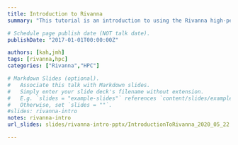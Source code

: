 ```yaml
---
title: Introduction to Rivanna
summary: "This tutorial is an introduction to using the Rivanna high-performance computing (HPC) system."

# Schedule page publish date (NOT talk date).
publishDate: "2017-01-01T00:00:00Z"

authors: [kah,jmh]
tags: [rivanna,hpc]
categories: ["Rivanna","HPC"]

# Markdown Slides (optional).
#   Associate this talk with Markdown slides.
#   Simply enter your slide deck's filename without extension.
#   E.g. `slides = "example-slides"` references `content/slides/example-slides.md`.
#   Otherwise, set `slides = ""`.
#slides: rivanna-intro 
notes: rivanna-intro
url_slides: slides/rivanna-intro-pptx/IntroductionToRivanna_2020_05_22.pptx

---
```


